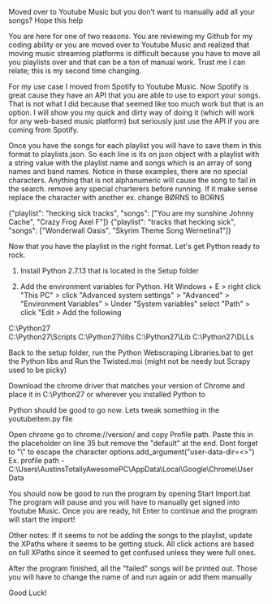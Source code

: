 Moved over to Youtube Music but you don’t want to manually add all your songs? Hope this help

You are here for one of two reasons. You are reviewing my Github for my coding ability or you are moved over to Youtube Music and realized that moving music streaming platforms is difficult because you have to move all you playlists over and that can be a ton of manual work. Trust me I can relate; this is my second time changing.

For my use case I moved from Spotify to Youtube Music. Now Spotify is great cause they have an API that you are able to use to export your songs. That is not what I did because that seemed like too much work but that is an option. I will show you my quick and dirty way of doing it (which will work for any web-based music platform) but seriously just use the API if you are coming from Spotify.

Once you have the songs for each playlist you will have to save them in this format to playlists.json. So each line is its on json object with a playlist with a string value with the playlist name and songs which is an array of song names and band names. Notice in these examples, there are no special characters. Anything that is not alphanumeric will cause the song to fail in the search. remove any special charterers before running. If it make sense replace the character with another ex. change BØRNS to BORNS 

{"playlist": "hecking sick tracks", "songs": ["You are my sunshine Johnny Cache", "Crazy Frog Axel F"]} 
{"playlist": "tracks that hecking sick", "songs": ["Wonderwall Oasis", "Skyrim Theme Song Wernetina1"]}

Now that you have the playlist in the right format. Let's get Python ready to rock.

1. Install Python 2.7.13 that is located in the Setup folder

2. Add the environment variables for Python. Hit Windows + E > right click "This PC" > click "Advanced system settings" > "Advanced" > "Environment Variables" > Under "System variables" select "Path" > click "Edit > Add the following

C:\Python27\
C:\Python27\Scripts
C:\Python27\libs
C:\Python27\Lib
C:\Python27\DLLs

Back to the setup folder, run the Python Webscraping Libraries.bat to get the Python libs and Run the Twisted.msi (might not be needy but Scrapy used to be picky)

Download the chrome driver that matches your version of Chrome and place it in C:\Python27 or wherever you installed Python to

Python should be good to go now. Lets tweak something in the youtubeitem.py file

Open chrome go to chrome://version/ and copy Profile path. Paste this in the placeholder on line 35 but remove the "default" at the end. Dont forget to "\\" to escape the character 
options.add_argument("user-data-dir=<<enter chrome profile path here>>")
Ex. profile path - C:\\Users\\AustinsTotallyAwesomePC\\AppData\\Local\\Google\\Chrome\\User Data
  
You should now be good to run the program by opening Start Import.bat The program will pause and you will have to manually get signed into Youtube Music. Once you are ready, hit Enter to continue and the program will start the import!

Other notes: 
If it seems to not be adding the songs to the playlist, update the XPaths where it seems to be getting stuck. All click actions are based on full XPaths since it seemed to get confused unless they were full ones.

After the program finished, all the "failed" songs will be printed out. Those you will have to change the name of and run again or add them manually

Good Luck!
